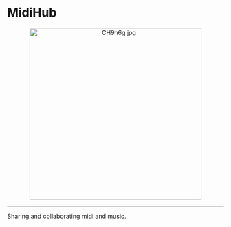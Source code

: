 # MidiHub

<p align="center">
<img src="https://s1.ax1x.com/2018/06/06/CH9h6g.jpg" alt="CH9h6g.jpg" border="0"
width="400"
/>
</p>

---

Sharing and collaborating midi and music.
